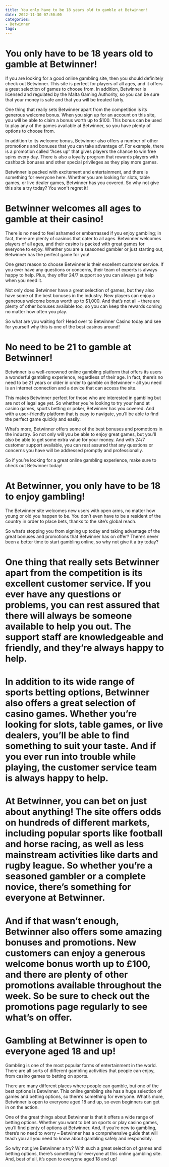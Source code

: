 ```yaml
---
title: You only have to be 18 years old to gamble at Betwinner!
date: 2022-11-30 07:50:00
categories:
- Betwinner
tags:
---
```



#  You only have to be 18 years old to gamble at Betwinner!

If you are looking for a good online gambling site, then you should definitely check out Betwinner. This site is perfect for players of all ages, and it offers a great selection of games to choose from. In addition, Betwinner is licensed and regulated by the Malta Gaming Authority, so you can be sure that your money is safe and that you will be treated fairly.

One thing that really sets Betwinner apart from the competition is its generous welcome bonus. When you sign up for an account on this site, you will be able to claim a bonus worth up to $100. This bonus can be used to play any of the games available at Betwinner, so you have plenty of options to choose from.

In addition to its welcome bonus, Betwinner also offers a number of other promotions and bonuses that you can take advantage of. For example, there is a promotion called “Aces up” that gives players the chance to win free spins every day. There is also a loyalty program that rewards players with cashback bonuses and other special privileges as they play more games.

Betwinner is packed with excitement and entertainment, and there is something for everyone here. Whether you are looking for slots, table games, or live dealer games, Betwinner has you covered. So why not give this site a try today? You won't regret it!

#  Betwinner welcomes all ages to gamble at their casino!

There is no need to feel ashamed or embarrassed if you enjoy gambling; in fact, there are plenty of casinos that cater to all ages. Betwinner welcomes players of all ages, and their casino is packed with great games for everyone to enjoy. Whether you are a seasoned gambler or just starting out, Betwinner has the perfect game for you!

One great reason to choose Betwinner is their excellent customer service. If you ever have any questions or concerns, their team of experts is always happy to help. Plus, they offer 24/7 support so you can always get help when you need it.

Not only does Betwinner have a great selection of games, but they also have some of the best bonuses in the industry. New players can enjoy a generous welcome bonus worth up to $1,000. And that’s not all – there are plenty of other bonuses available too, so you can keep the rewards coming no matter how often you play.

So what are you waiting for? Head over to Betwinner Casino today and see for yourself why this is one of the best casinos around!

#  No need to be 21 to gamble at Betwinner!

Betwinner is a well-renowned online gambling platform that offers its users a wonderful gambling experience, regardless of their age. In fact, there’s no need to be 21 years or older in order to gamble on Betwinner – all you need is an internet connection and a device that can access the site.

This makes Betwinner perfect for those who are interested in gambling but are not of legal age yet. So whether you’re looking to try your hand at casino games, sports betting or poker, Betwinner has you covered. And with a user-friendly platform that is easy to navigate, you’ll be able to find the perfect game quickly and easily.

What’s more, Betwinner offers some of the best bonuses and promotions in the industry. So not only will you be able to enjoy great games, but you’ll also be able to get some extra value for your money. And with 24/7 customer support available, you can rest assured that any questions or concerns you have will be addressed promptly and professionally.

So if you’re looking for a great online gambling experience, make sure to check out Betwinner today!

#  At Betwinner, you only have to be 18 to enjoy gambling!

The Betwinner site welcomes new users with open arms, no matter how young or old you happen to be. You don’t even have to be a resident of the country in order to place bets, thanks to the site’s global reach.

So what’s stopping you from signing up today and taking advantage of the great bonuses and promotions that Betwinner has on offer? There’s never been a better time to start gambling online, so why not give it a try today?

# One thing that really sets Betwinner apart from the competition is its excellent customer service. If you ever have any questions or problems, you can rest assured that there will always be someone available to help you out. The support staff are knowledgeable and friendly, and they’re always happy to help.

# In addition to its wide range of sports betting options, Betwinner also offers a great selection of casino games. Whether you’re looking for slots, table games, or live dealers, you’ll be able to find something to suit your taste. And if you ever run into trouble while playing, the customer service team is always happy to help.

# At Betwinner, you can bet on just about anything! The site offers odds on hundreds of different markets, including popular sports like football and horse racing, as well as less mainstream activities like darts and rugby league. So whether you’re a seasoned gambler or a complete novice, there’s something for everyone at Betwinner.

# And if that wasn’t enough, Betwinner also offers some amazing bonuses and promotions. New customers can enjoy a generous welcome bonus worth up to £100, and there are plenty of other promotions available throughout the week. So be sure to check out the promotions page regularly to see what’s on offer.

#  Gambling at Betwinner is open to everyone aged 18 and up!

Gambling is one of the most popular forms of entertainment in the world. There are all sorts of different gambling activities that people can enjoy, from casino games to betting on sports.

There are many different places where people can gamble, but one of the best options is Betwinner. This online gambling site has a huge selection of games and betting options, so there’s something for everyone. What’s more, Betwinner is open to everyone aged 18 and up, so even beginners can get in on the action.

One of the great things about Betwinner is that it offers a wide range of betting options. Whether you want to bet on sports or play casino games, you’ll find plenty of options at Betwinner. And, if you’re new to gambling, there’s no need to worry – Betwinner has a comprehensive guide that will teach you all you need to know about gambling safely and responsibly.

So why not give Betwinner a try? With such a great selection of games and betting options, there’s something for everyone at this online gambling site. And, best of all, it’s open to everyone aged 18 and up!